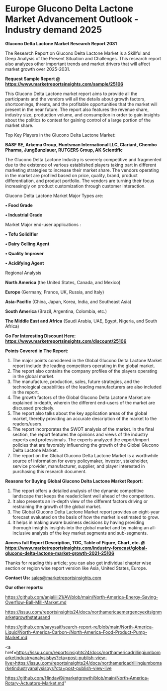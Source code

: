# Europe Glucono Delta Lactone Market Advancement Outlook - Industry demand 2025

<strong>Glucono Delta Lactone Market Research Report 2031</strong>

The Research Report on Glucono Delta Lactone Market is a Skillful and Deep Analysis of the Present Situation and Challenges. This research report also analyzes other important trends and market drivers that will affect market growth over 2025-2031.

<strong>Request Sample Report @ <a href=https://www.marketreportsinsights.com/sample/25106>https://www.marketreportsinsights.com/sample/25106</a></strong>

This Glucono Delta Lactone market report aims to provide all the participants and the vendors will all the details about growth factors, shortcomings, threats, and the profitable opportunities that the market will present in the near future. The report also features the revenue share, industry size, production volume, and consumption in order to gain insights about the politics to contest for gaining control of a large portion of the market share.

Top Key Players in the Glucono Delta Lactone Market:

<strong>BASF SE, Arkema Group, Huntsman International LLC, Clariant, Chembo Pharma, JungBunzlauer, RUTGERS Group, AK Scientific</strong>

The Glucono Delta Lactone Industry is severely competitive and fragmented due to the existence of various established players taking part in different marketing strategies to increase their market share. The vendors operating in the market are profiled based on price, quality, brand, product differentiation, and product portfolio. The vendors are turning their focus increasingly on product customization through customer interaction.

Glucono Delta Lactone Market Major Types are:

<strong>• Food Grade

• Industrial Grade</strong>

Market Major end-user applications :

<strong>• Tofu Solidifier

• Dairy Gelling Agent

• Quality Improver

• Acidifying Agent</strong>

Regional Analysis

</u><strong><b>North America</b></strong> (the United States, Canada, and Mexico)

<strong><b>Europe </b></strong>(Germany, France, UK, Russia, and Italy)

<strong><b>Asia-Pacific</b></strong> (China, Japan, Korea, India, and Southeast Asia)

<strong><b>South America</b></strong> (Brazil, Argentina, Colombia, etc.)

<strong><b>The Middle East and Africa</b></strong> (Saudi Arabia, UAE, Egypt, Nigeria, and South Africa)

<strong>Go For Interesting Discount Here: <a href=https://www.marketreportsinsights.com/discount/25106>https://www.marketreportsinsights.com/discount/25106</a></strong>

<strong>Points Covered in The Report:</strong>
<ol>
  <li>The major points considered in the Global Glucono Delta Lactone Market report include the leading competitors operating in the global market.</li>
  <li>The report also contains the company profiles of the players operating in the global market.</li>
  <li>The manufacture, production, sales, future strategies, and the technological capabilities of the leading manufacturers are also included in the report.</li>
  <li>The growth factors of the Global Glucono Delta Lactone Market are explained in-depth, wherein the different end-users of the market are discussed precisely.</li>
  <li>The report also talks about the key application areas of the global market, thereby providing an accurate description of the market to the readers/users.</li>
  <li>The report incorporates the SWOT analysis of the market. In the final section, the report features the opinions and views of the industry experts and professionals. The experts analyzed the export/import policies that are favorably influencing the growth of the Global Glucono Delta Lactone Market.</li>
  <li>The report on the Global Glucono Delta Lactone Market is a worthwhile source of information for every policymaker, investor, stakeholder, service provider, manufacturer, supplier, and player interested in purchasing this research document.</li>
</ol>
<strong>Reasons for Buying Global Glucono Delta Lactone Market Report:</strong>

<ol>
  <li>The report offers a detailed analysis of the dynamic competitive landscape that keeps the reader/client well ahead of the competitors.</li>
  <li>It also presents an in-depth view of the different factors driving or restraining the growth of the global market.</li>
  <li>The Global Glucono Delta Lactone Market report provides an eight-year forecast evaluated on the basis of how the market is estimated to grow.</li>
  <li>It helps in making aware business decisions by having providing thorough insights insights into the global market and by making an all-inclusive analysis of the key market segments and sub-segments.</li>
</ol>
<strong>Access full Report Description, TOC, Table of Figure, Chart, etc. @ <a href=https://www.marketreportsinsights.com/industry-forecast/global-glucono-delta-lactone-market-growth-2021-25106>https://www.marketreportsinsights.com/industry-forecast/global-glucono-delta-lactone-market-growth-2021-25106</a></strong>


Thanks for reading this article; you can also get individual chapter wise section or region wise report version like Asia, United States, Europe.

<strong>Contact Us:</strong>
sales@marketreportsinsights.com

<strong>Our other reports:</strong>

<a href=https://github.com/anjaliiii21/AV/blob/main/North-America-Energy-Saving-Overflow-Ball-Mill-Market.md>https://github.com/anjaliiii21/AV/blob/main/North-America-Energy-Saving-Overflow-Ball-Mill-Market.md</a>

<a href=https://issuu.com/reportsinsights24/docs/northamericaemergencyexitsignmarketgrowthstatusand>https://issuu.com/reportsinsights24/docs/northamericaemergencyexitsignmarketgrowthstatusand</a>

<a href=https://github.com/sayysaif/search-report-re/blob/main/North-America-Liquid/North-America-Carbon-/North-America-Food-Product-Pump-Market.md>https://github.com/sayysaif/search-report-re/blob/main/North-America-Liquid/North-America-Carbon-/North-America-Food-Product-Pump-Market.md</a>

<a href=https://issuu.com/reportsinsights24/docs/northamericadrillingjumbomarketindustryanalysisbys?cta=post-publish-view-live>https://issuu.com/reportsinsights24/docs/northamericadrillingjumbomarketindustryanalysisbys?cta=post-publish-view-live</a>

<a href=https://github.com/Hindavi9/marketgrowth/blob/main/North-America-Rotary-Actuators-Market.md>https://github.com/Hindavi9/marketgrowth/blob/main/North-America-Rotary-Actuators-Market.md</a>"
